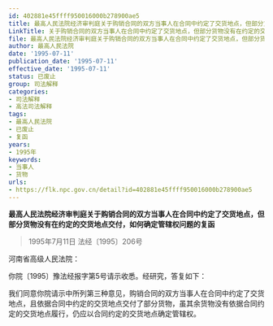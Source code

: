 ```yaml
---
id: 402881e45ffff950016000b278900ae5
title: 最高人民法院经济审判庭关于购销合同的双方当事人在合同中约定了交货地点，但部分货物没有在约定的交货地点交付，如何确定管辖权问题的复函
LinkTitle: 关于购销合同的双方当事人在合同中约定了交货地点，但部分货物没有在约定的交货地点交付，如何确定管辖权问题的复函
file: 最高人民法院经济审判庭关于购销合同的双方当事人在合同中约定了交货地点，但部分货物没有在约定的交货地点交付，如何确定管辖权问题的复函_1995_402881e45ffff950016000b278900ae5.docx
author: 最高人民法院
date: '1995-07-11'
publication_date: '1995-07-11'
effective_date: '1995-07-11'
status: 已废止
group: 司法解释
categories:
- 司法解释
- 高法司法解释
tags:
- 最高人民法院
- 已废止
- 复函
years:
- 1995年
keywords:
- 当事人
- 货物
urls:
- https://flk.npc.gov.cn/detail?id=402881e45ffff950016000b278900ae5
---
```


**最高人民法院经济审判庭关于购销合同的双方当事人在合同中约定了交货地点，但部分货物没有在约定的交货地点交付，如何确定管辖权问题的复函**

> 1995年7月11日 法经〔1995〕206号

河南省高级人民法院：

你院〔1995〕豫法经报字第5号请示收悉。经研究，答复如下：

我们同意你院请示中所列第三种意见，购销合同的双方当事人在合同中约定了交货地点，且依据合同中约定的交货地点交付了部分货物，虽其余货物没有依据合同约定的交货地点履行，仍应以合同约定的交货地点确定管辖权。

